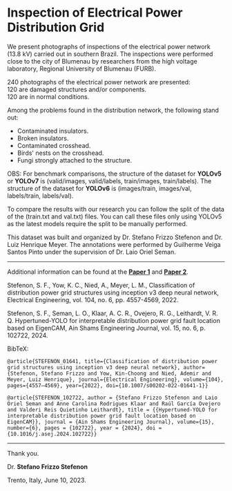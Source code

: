 # Inspection of Electrical Power Distribution Grid

We present photographs of inspections of the electrical power network (13.8 kV) carried out in southern Brazil. The inspections were performed close to the city of Blumenau by researchers from the high voltage laboratory, Regional University of Blumenau (FURB). 

240 photographs of the electrical power network are presented:  
120 are damaged structures and/or components.  
120 are in normal conditions.    
 
Among the problems found in the distribution network, the following stand out:
* Contaminated insulators.
* Broken insulators.
* Contaminated crosshead.
* Birds' nests on the crosshead.
* Fungi strongly attached to the structure. 

OBS: For benchmark comparisons, the structure of the dataset for **YOLOv5** or **YOLOv7** is (valid/images, valid/labels, train/images, train/labels).
The structure of the dataset for **YOLOv6** is (images/train, images/val, labels/train, labels/val).

To compare the results with our research you can follow the split of the data of the (train.txt and val.txt) files. You can call these files only using YOLOv5 as the latest models require the split to be manually performed.

This dataset was built and organized by Dr. Stefano Frizzo Stefenon and Dr. Luiz Henrique Meyer.
The annotations were performed by Guilherme Veiga Santos Pinto under the supervision of Dr. Laio Oriel Seman.

---

Additional information can be found at the **[Paper 1](https://doi.org/10.1007/s00202-022-01641-1)** and **[Paper 2](https://doi.org/10.1016/j.asej.2024.102722)**.

Stefenon, S. F., Yow, K. C., Nied, A., Meyer, L. M., Classification of distribution power grid structures using inception v3 deep neural network, Electrical Engineering, vol. 104, no. 6, pp. 4557-4569, 2022.

Stefenon, S. F., Seman, L. O., Klaar, A. C. R., Ovejero, R. G., Leithardt, V. R. Q. Hypertuned-YOLO for interpretable distribution power grid fault location based on EigenCAM, Ain Shams Engineering Journal, vol. 15, no. 6, p. 102722, 2024.

BibTeX:

`@article{STEFENON_01641, title={Classification of distribution power grid structures using inception v3 deep neural network}, author={Stefenon, Stefano Frizzo and Yow, Kin-Choong and Nied, Ademir and Meyer, Luiz Henrique}, journal={Electrical Engineering}, volume={104}, pages={4557–4569}, year={2022}, doi={10.1007/s00202-022-01641-1}}`

`@article{STEFENON_102722, author = {Stefano Frizzo Stefenon and Laio Oriel Seman and Anne Carolina Rodrigues Klaar and Raúl García Ovejero and Valderi Reis Quietinho Leithardt}, title = {{Hypertuned-YOLO for interpretable distribution power grid fault location based on EigenCAM}}, journal = {Ain Shams Engineering Journal}, volume={15}, number={6}, pages = {102722}, year = {2024}, doi = {10.1016/j.asej.2024.102722}}`

---

Thank you.

Dr. **Stefano Frizzo Stefenon**

Trento, Italy, June 10, 2023.
